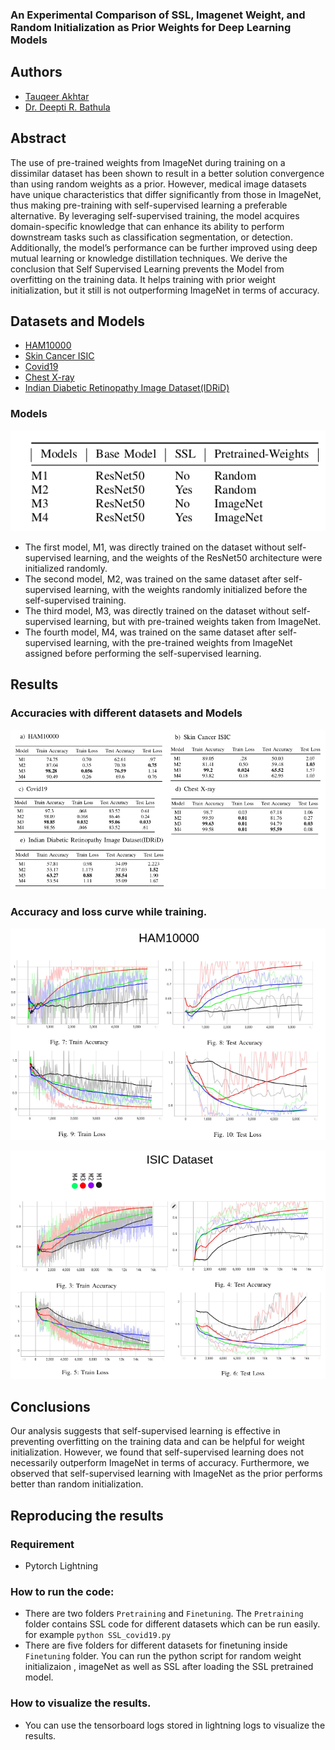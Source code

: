 ### An Experimental Comparison of SSL, Imagenet Weight, and Random Initialization as Prior Weights for Deep Learning Models
## Authors

- [Tauqeer Akhtar](https://github.com/tauqeer112)
- [Dr. Deepti R. Bathula](https://www.iitrpr.ac.in/deepti-r-bathula)

## Abstract
The use of pre-trained weights from ImageNet
during training on a dissimilar dataset has been shown to result in a better solution convergence than using random weights as a prior. However, medical image datasets have unique characteristics that differ significantly from those in ImageNet, thus making pre-training with self-supervised learning a preferable alternative. By leveraging self-supervised training, the model acquires domain-specific knowledge that can enhance its ability
to perform downstream tasks such as classification segmentation, or detection. Additionally, the model’s performance can be further improved using deep mutual learning or knowledge distillation techniques. We derive the conclusion that Self Supervised Learning prevents the Model 
from overfitting on the training data. It helps training with prior weight initialization, but it still is not outperforming ImageNet in terms of accuracy.

## Datasets and Models
- [HAM10000](https://dataverse.harvard.edu/dataset.xhtml?persistentId=doi:10.7910/DVN/DBW8)
- [Skin Cancer ISIC](https://www.kaggle.com/datasets/nodoubttome/skin-cancer9-classesisic)
- [Covid19](https://www.kaggle.com/datasets/imdevskp/corona-virus-report)
- [Chest X-ray](https://www.kaggle.com/datasets/paultimothymooney/chest-xray-pneumonia)
- [Indian Diabetic Retinopathy Image Dataset(IDRiD)](https://ieee-dataport.org/open-access/indian-diabetic-retinopathy-image-dataset-idrid)

### Models
![Models](https://github.com/tauqeer112/MTP_SSL/blob/main/Images/Screenshot%20from%202023-05-14%2020-43-13.png?raw=true)
- The first model, M1, was directly trained on the dataset without self-supervised learning, and the weights of the ResNet50 architecture were initialized randomly.
- The second model, M2, was trained on the same dataset after self-supervised learning, with the weights randomly initialized before the self-supervised training.
- The third model, M3, was directly trained on the dataset without self-supervised learning, but with pre-trained weights taken from ImageNet.
- The fourth model, M4, was trained on the same dataset after self-supervised learning, with the pre-trained weights from ImageNet assigned before performing the self-supervised learning.

## Results
### Accuracies with different datasets and Models
![Results](https://github.com/tauqeer112/MTP_SSL/blob/main/Images/Results_3rd_se.png?raw=true)

### Accuracy and loss curve while training.

![HAM10000](https://github.com/tauqeer112/MTP_SSL/blob/main/Images/HAM.png?raw=true)
  
![ISIC](https://github.com/tauqeer112/MTP_SSL/blob/main/Images/isic.png?raw=true)

## Conclusions

Our analysis suggests that self-supervised learning is effective in preventing overfitting on the training data and can be helpful for weight initialization. However, we found that self-supervised learning does not necessarily outperform ImageNet in terms of accuracy. Furthermore, we observed that self-supervised learning with ImageNet as the prior performs better than random initialization.

## Reproducing the results

### Requirement

- Pytorch Lightning

### How to run the code:

- There are two folders `Pretraining` and `Finetuning`. The `Pretraining` folder contains SSL code for different datasets which can be run easily. for example `python SSL_covid19.py`
- There are five folders for different datasets for finetuning inside `Finetuning` folder. You can run the python script for random weight initializaion , imageNet as well as SSL after loading the SSL pretrained model.

### How to visualize the results.

- You can use the tensorboard logs stored in lightning logs to visualize the results.